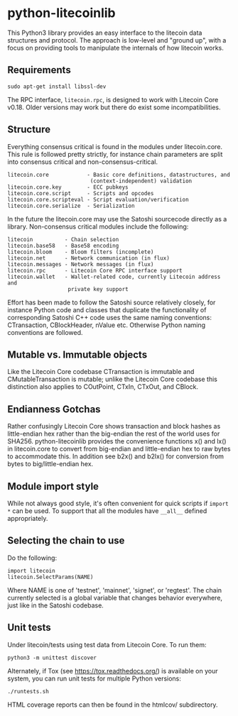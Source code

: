 # python-litecoinlib

This Python3 library provides an easy interface to the litecoin data
structures and protocol. The approach is low-level and "ground up", with a
focus on providing tools to manipulate the internals of how litecoin works.

## Requirements

    sudo apt-get install libssl-dev

The RPC interface, `litecoin.rpc`, is designed to work with Litecoin Core v0.18.
Older versions may work but there do exist some incompatibilities.


## Structure

Everything consensus critical is found in the modules under litecoin.core. This
rule is followed pretty strictly, for instance chain parameters are split into
consensus critical and non-consensus-critical.

    litecoin.core            - Basic core definitions, datastructures, and
                              (context-independent) validation
    litecoin.core.key        - ECC pubkeys
    litecoin.core.script     - Scripts and opcodes
    litecoin.core.scripteval - Script evaluation/verification
    litecoin.core.serialize  - Serialization

In the future the litecoin.core may use the Satoshi sourcecode directly as a
library. Non-consensus critical modules include the following:

    litecoin          - Chain selection
    litecoin.base58   - Base58 encoding
    litecoin.bloom    - Bloom filters (incomplete)
    litecoin.net      - Network communication (in flux)
    litecoin.messages - Network messages (in flux)
    litecoin.rpc      - Litecoin Core RPC interface support
    litecoin.wallet   - Wallet-related code, currently Litecoin address and
                       private key support

Effort has been made to follow the Satoshi source relatively closely, for
instance Python code and classes that duplicate the functionality of
corresponding Satoshi C++ code uses the same naming conventions: CTransaction,
CBlockHeader, nValue etc. Otherwise Python naming conventions are followed.


## Mutable vs. Immutable objects

Like the Litecoin Core codebase CTransaction is immutable and
CMutableTransaction is mutable; unlike the Litecoin Core codebase this
distinction also applies to COutPoint, CTxIn, CTxOut, and CBlock.


## Endianness Gotchas

Rather confusingly Litecoin Core shows transaction and block hashes as
little-endian hex rather than the big-endian the rest of the world uses for
SHA256. python-litecoinlib provides the convenience functions x() and lx() in
litecoin.core to convert from big-endian and little-endian hex to raw bytes to
accommodate this. In addition see b2x() and b2lx() for conversion from bytes to
big/little-endian hex.


## Module import style

While not always good style, it's often convenient for quick scripts if
`import *` can be used. To support that all the modules have `__all__` defined
appropriately.


## Selecting the chain to use

Do the following:

    import litecoin
    litecoin.SelectParams(NAME)

Where NAME is one of 'testnet', 'mainnet', 'signet', or 'regtest'. The chain currently
selected is a global variable that changes behavior everywhere, just like in
the Satoshi codebase.


## Unit tests

Under litecoin/tests using test data from Litecoin Core. To run them:

    python3 -m unittest discover

Alternately, if Tox (see https://tox.readthedocs.org/) is available on your
system, you can run unit tests for multiple Python versions:

    ./runtests.sh

HTML coverage reports can then be found in the htmlcov/ subdirectory.

